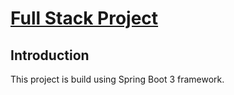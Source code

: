 # <u> Full Stack Project </u>  
## Introduction
This project is build using Spring Boot 3 framework.
